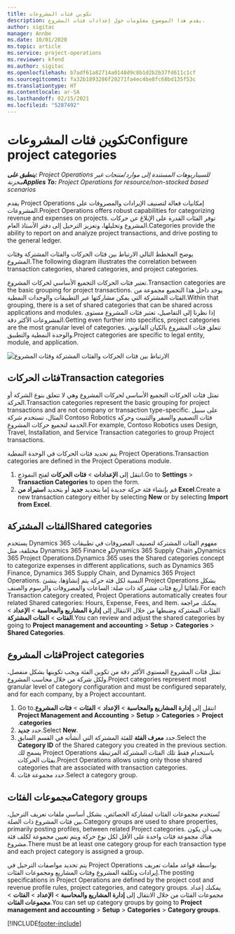 ```yaml
---
title: تكوين فئات المشروعات
description: يقدم هذا الموضوع معلومات حول إعدادات فئات المشروع.
author: sigitac
manager: Annbe
ms.date: 10/01/2020
ms.topic: article
ms.service: project-operations
ms.reviewer: kfend
ms.author: sigitac
ms.openlocfilehash: b7adf61a82714a0148d9c8b1d2b2b37fd611c1cf
ms.sourcegitcommit: fa32b1893286f20271fa4ec4be8fc68bd135f53c
ms.translationtype: HT
ms.contentlocale: ar-SA
ms.lasthandoff: 02/15/2021
ms.locfileid: "5287492"
---
```

# <a name="configure-project-categories"></a><span data-ttu-id="19205-103">تكوين فئات المشروعات</span><span class="sxs-lookup"><span data-stu-id="19205-103">Configure project categories</span></span>

<span data-ttu-id="19205-104">_**ينطبق على:** Project Operations للسيناريوهات المستندة إلى موارد/منتجات غير مخزنة‬_</span><span class="sxs-lookup"><span data-stu-id="19205-104">_**Applies To:** Project Operations for resource/non-stocked based scenarios_</span></span>

<span data-ttu-id="19205-105">يقدم Project Operations إمكانيات فعالة لتصنيف الإيرادات والمصروفات على المشروعات.</span><span class="sxs-lookup"><span data-stu-id="19205-105">Project Operations offers robust capabilities for categorizing revenue and expenses on projects.</span></span> <span data-ttu-id="19205-106">توفر الفئات القدرة على الإبلاغ عن حركات المشروع وتحليلها، وتعزيز الترحيل إلى دفتر الأستاذ العام.</span><span class="sxs-lookup"><span data-stu-id="19205-106">Categories provide the ability to report on and analyze project transactions, and drive posting to the general ledger.</span></span>

<span data-ttu-id="19205-107">يوضح المخطط التالي الارتباط بين فئات الحركات والفئات المشتركة وفئات المشروع.</span><span class="sxs-lookup"><span data-stu-id="19205-107">The following diagram illustrates the correlation between transaction categories, shared categories, and project categories.</span></span> 

<span data-ttu-id="19205-108">تعتبر فئات الحركات التجميع الأساسي لحركات المشروع.</span><span class="sxs-lookup"><span data-stu-id="19205-108">Transaction categories are the basic grouping for project transactions.</span></span> <span data-ttu-id="19205-109">يوجد داخل هذا التجميع مجموعة من الفئات المشتركة التي يمكن مشاركتها عبر التطبيقات والوحدات النمطية.</span><span class="sxs-lookup"><span data-stu-id="19205-109">Within that grouping, there is a set of shared categories that can be shared across applications and modules.</span></span> <span data-ttu-id="19205-110">إذا نظرنا إلى التفاصيل، تعتبر فئات المشروع مستوى المشروعات الأكثر دقة.</span><span class="sxs-lookup"><span data-stu-id="19205-110">Getting even further into specifics, project categories are the most granular level of categories.</span></span> <span data-ttu-id="19205-111">تتعلق فئات المشروع بالكيان القانوني والوحدة النمطية والتطبيق.</span><span class="sxs-lookup"><span data-stu-id="19205-111">Project categories are specific to legal entity, module, and application.</span></span>

![الارتباط بين فئات الحركات والفئات المشتركة وفئات المشروع](media/project-categories.png)

## <a name="transaction-categories"></a><span data-ttu-id="19205-113">فئات الحركات</span><span class="sxs-lookup"><span data-stu-id="19205-113">Transaction categories</span></span>

<span data-ttu-id="19205-114">تمثل فئات الحركات التجميع الأساسي لحركات المشروع وهي لا تتعلق بنوع الشركة أو الحركة.</span><span class="sxs-lookup"><span data-stu-id="19205-114">Transaction categories represent the basic grouping for project transactions and are not company or transaction type-specific.</span></span> <span data-ttu-id="19205-115">على سبيل المثال، تستخدم شركة Contoso Robotics فئات التصميم والسفر والتثبيت وحركة الخدمة لتجميع حركات المشروع.</span><span class="sxs-lookup"><span data-stu-id="19205-115">For example, Contoso Robotics uses Design, Travel, Installation, and Service Transaction categories to group Project transactions.</span></span>

<span data-ttu-id="19205-116">يتم تحديد فئات الحركات في الوحدة النمطية Project Operations.</span><span class="sxs-lookup"><span data-stu-id="19205-116">Transaction categories are defined in the Project Operations module.</span></span> 
1. <span data-ttu-id="19205-117">انتقل إلى **الإعدادات** \> **فئات الحركات** لفتح النموذج.</span><span class="sxs-lookup"><span data-stu-id="19205-117">Go to **Settings** \> **Transaction Categories** to open the form.</span></span> 
2. <span data-ttu-id="19205-118">قم بإنشاء فئة حركة جديدة إما بتحديد **جديد** أو بتحديد **استيراد من Excel**.</span><span class="sxs-lookup"><span data-stu-id="19205-118">Create a new transaction category either by selecting **New** or by selecting **Import from Excel**.</span></span>

## <a name="shared-categories"></a><span data-ttu-id="19205-119">الفئات المشتركة</span><span class="sxs-lookup"><span data-stu-id="19205-119">Shared categories</span></span>

<span data-ttu-id="19205-120">يستخدم Dynamics 365 مفهوم الفئات المشتركة لتصنيف المصروفات في تطبيقات مختلفة، مثل Dynamics 365 Finance وDynamics 365 Supply Chain وDynamics 365 Project Operations.</span><span class="sxs-lookup"><span data-stu-id="19205-120">Dynamics 365 uses the Shared categories concept to categorize expenses in different applications, such as Dynamics 365 Finance, Dynamics 365 Supply Chain, and Dynamics 365 Project Operations.</span></span> <span data-ttu-id="19205-121">النسبة لكل فئة حركة يتم إنشاؤها، ينشئ Project Operations بشكل تلقائيا أربع فئات مشتركة ذات صلة: الساعات والمصروفات والرسوم والصنف.</span><span class="sxs-lookup"><span data-stu-id="19205-121">For each Transaction category created, Project Operations automatically creates four related Shared categories: Hours, Expense, Fees, and Item.</span></span> <span data-ttu-id="19205-122">يمكنك مراجعة الفئات المشتركة وضبطها من خلال الانتقال إلى **إدارة المشاريع والمحاسبة‬** \> **الإعداد** \> **الفئات** \> **الفئات المشتركة**.</span><span class="sxs-lookup"><span data-stu-id="19205-122">You can review and adjust the shared categories by going to **Project management and accounting** \> **Setup** \> **Categories** \> **Shared Categories**.</span></span>

## <a name="project-categories"></a><span data-ttu-id="19205-123">فئات المشروع</span><span class="sxs-lookup"><span data-stu-id="19205-123">Project categories</span></span>

<span data-ttu-id="19205-124">تمثل فئات المشروع المستوي الأكثر دقة من تكوين الفئة ويجب تكوينها بشكل منفصل، ولكل شركة من خلال محاسب المشروع.</span><span class="sxs-lookup"><span data-stu-id="19205-124">Project categories represent most granular level of category configuration and must be configured separately, and for each company, by a Project accountant.</span></span>

1. <span data-ttu-id="19205-125">انتقل إلى **إدارة المشاريع والمحاسبة‬‬‏‫** \> **الإعداد** \> **الفئات** \> **فئات المشروع**.</span><span class="sxs-lookup"><span data-stu-id="19205-125">Go to **Project Management and Accounting** \> **Setup** \> **Categories** \> **Project categories**.</span></span>
2. <span data-ttu-id="19205-126">حدد **جديد**.</span><span class="sxs-lookup"><span data-stu-id="19205-126">Select **New**.</span></span>
3. <span data-ttu-id="19205-127">حدد **معرف الفئة** للفئة المشتركة التي أنشأته في القسم السابق.</span><span class="sxs-lookup"><span data-stu-id="19205-127">Select the **Category ID** of the Shared category you created in the previous section.</span></span> <span data-ttu-id="19205-128">يسمح لك Project Operations باستخدام فقط تلك الفئات المشتركة المرتبطة بفئات الحركات.</span><span class="sxs-lookup"><span data-stu-id="19205-128">Project Operations allows using only those shared categories that are associated with transaction categories.</span></span>
4. <span data-ttu-id="19205-129">حدد مجموعة فئات.</span><span class="sxs-lookup"><span data-stu-id="19205-129">Select a category group.</span></span>

## <a name="category-groups"></a><span data-ttu-id="19205-130">مجموعات الفئات</span><span class="sxs-lookup"><span data-stu-id="19205-130">Category groups</span></span>

<span data-ttu-id="19205-131">تُستخدم مجموعات الفئات لمشاركة الخصائص، بشكل أساسي ملفات تعريف الترحيل، بين فئات المشروع ذات الصلة.</span><span class="sxs-lookup"><span data-stu-id="19205-131">Category groups are used to share properties, primarily posting profiles, between related Project categories.</span></span> <span data-ttu-id="19205-132">يجب أن يكون هناك مجموعة فئات واحدة على الأقل لكل نوع حركة ويتم تعيين مجموعة لكلف فئة مشروع.</span><span class="sxs-lookup"><span data-stu-id="19205-132">There must be at least one category group for each transaction type and each project category is assigned a group.</span></span>

<span data-ttu-id="19205-133">يتم تحديد مواصفات الترحيل في Project Operations بواسطة قواعد ملفات تعريف إيرادات وتكلفة المشروع وفئات المشاريع ومجموعات الفئات.</span><span class="sxs-lookup"><span data-stu-id="19205-133">The posting specifications in Project Operations are defined by the project cost and revenue profile rules, project categories, and category groups.</span></span> <span data-ttu-id="19205-134">يمكنك إعداد مجموعات الفئات من خلال الانتقال إلى **إدارة المشاريع والمحاسبة** \> **الإعداد** \> **الفئات** \> **مجموعات الفئات**.</span><span class="sxs-lookup"><span data-stu-id="19205-134">You can set up category groups by going to **Project management and accounting** \> **Setup** \> **Categories** \> **Category groups**.</span></span>


[!INCLUDE[footer-include](../includes/footer-banner.md)]